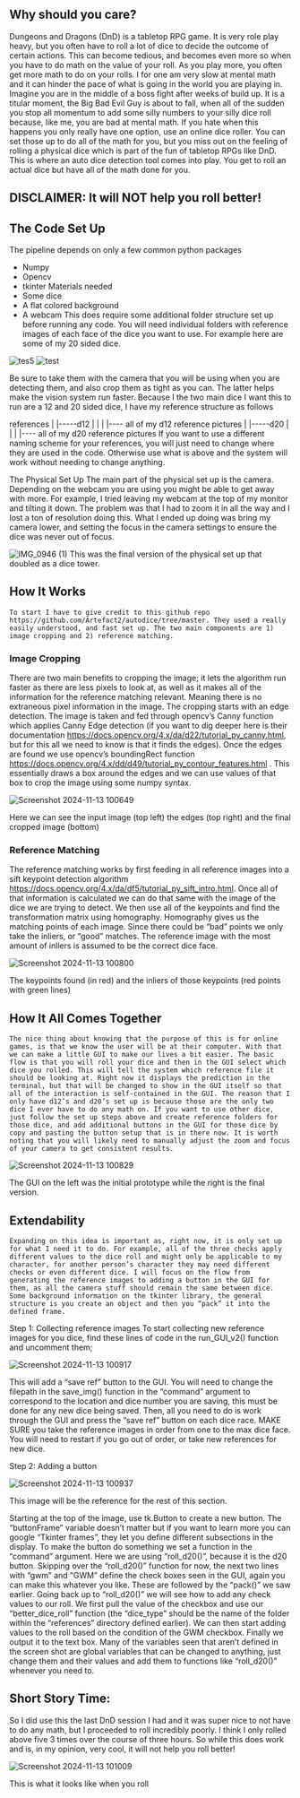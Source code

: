 ## Why should you care?
Dungeons and Dragons (DnD) is a tabletop RPG game. It is very role play heavy, but you often have to roll a lot of dice to decide the outcome of certain actions. This can become tedious, and becomes even more so when you have to do math on the value of your roll. As you play more, you often get more math to do on your rolls. I for one am very slow at mental math and it can hinder the pace of what is going in the world you are playing in.
Imagine you are in the middle of a boss fight after weeks of build up. It is a titular moment, the Big Bad Evil Guy is about to fall, when all of the sudden you stop all momentum to add some silly numbers to your silly dice roll because, like me, you are bad at mental math. If you hate when this happens you only really have one option, use an online dice roller. You can set those up to do all of the math for you, but you miss out on the feeling of rolling a physical dice which is part of the fun of tabletop RPGs like DnD. This is where an auto dice detection tool comes into play. You get to roll an actual dice but have all of the math done for you.

## DISCLAIMER: It will NOT help you roll better!

## The Code Set Up
The pipeline depends on only a few common python packages
 - Numpy
 - Opencv
 - tkinter
Materials needed
 - Some dice
 - A flat colored background
 - A webcam
This does require some additional folder structure set up before running any code. You will need individual folders with reference images of each face of the dice you want to use. For example here are some of my 20 sided dice.

![tes5](https://github.com/user-attachments/assets/01810f4d-5256-426f-aa31-aeeb37539b35)
![test](https://github.com/user-attachments/assets/dd697289-6465-4912-b319-df297e7f5b64)

Be sure to take them with the camera that you will be using when you are detecting them, and also crop them as tight as you can. The latter helps make the vision system run faster.
	Because I the two main dice I want this to run are a 12 and 20 sided dice, I have my reference structure as follows

references
    |
    |-----d12
    |        |
    |        |---- all of my d12 reference pictures
    |
    |-----d20
    |        |
    |        |---- all of my d20 reference pictures
If you want to use a different naming scheme for your references, you will just need to change where they are used in the code. Otherwise use what is above and the system will work without needing to change anything.

The Physical Set Up
The main part of the physical set up is the camera. Depending on the webcam you are using you might be able to get away with more. For example, I tried leaving my webcam at the top of my monitor and tilting it down. The problem was that I had to zoom it in all the way and I lost a ton of resolution doing this. What I ended up doing was bring my camera lower, and setting the focus in the camera settings to ensure the dice was never out of focus.

![IMG_0946 (1)](https://github.com/user-attachments/assets/df462f05-3f8b-479b-b351-4d910cc4b25d)
This was the final version of the physical set up that doubled as a dice tower.

## How It Works
	To start I have to give credit to this github repo https://github.com/Artefact2/autodice/tree/master. They used a really easily understood, and fast set up. The two main components are 1) image cropping and 2) reference matching.

### Image Cropping
There are two main benefits to cropping the image; it lets the algorithm run faster as there are less pixels to look at, as well as it makes all of the information for the reference matching relevant. Meaning there is no extraneous pixel information in the image. The cropping starts with an edge detection. The image is taken and fed through opencv’s Canny function which applies Canny Edge detection (if you want to dig deeper here is their documentation https://docs.opencv.org/4.x/da/d22/tutorial_py_canny.html, but for this all we need to know is that it finds the edges). Once the edges are found we use opencv’s boundingRect function https://docs.opencv.org/4.x/dd/d49/tutorial_py_contour_features.html . This essentially draws a box around the edges and we can use values of that box to crop the image using some numpy syntax.


![Screenshot 2024-11-13 100649](https://github.com/user-attachments/assets/7806580f-905d-45ca-8c5b-1b035ff6f5ce)

Here we can see the input image (top left) the edges (top right) and the final cropped image (bottom)

### Reference Matching
The reference matching works by first feeding in all reference images into a sift keypoint detection algorithm https://docs.opencv.org/4.x/da/df5/tutorial_py_sift_intro.html. Once all of that information is calculated we can do that same with the image of the dice we are trying to detect. We then use all of the keypoints and find the transformation matrix using homography. Homography gives us the matching points of each image. Since there could be “bad” points we only take the inliers, or “good” matches. The reference image with the most amount of inliers is assumed to be the correct dice face.

![Screenshot 2024-11-13 100800](https://github.com/user-attachments/assets/20b8e07e-c246-42c4-8d55-979b982fb4db)

The keypoints found (in red) and the inliers of those keypoints (red points with green lines)

## How It All Comes Together
	The nice thing about knowing that the purpose of this is for online games, is that we know the user will be at their computer. With that we can make a little GUI to make our lives a bit easier. The basic flow is that you will roll your dice and then in the GUI select which dice you rolled. This will tell the system which reference file it should be looking at. Right now it displays the prediction in the terminal, but that will be changed to show in the GUI itself so that all of the interaction is self-contained in the GUI. The reason that I only have d12’s and d20’s set up is because those are the only two dice I ever have to do any math on. If you want to use other dice, just follow the set up steps above and create reference folders for those dice, and add additional buttons in the GUI for those dice by copy and pasting the button setup that is in there now. It is worth noting that you will likely need to manually adjust the zoom and focus of your camera to get consistent results.
 
![Screenshot 2024-11-13 100829](https://github.com/user-attachments/assets/b82954d5-1474-4b85-9e86-cb2a80ecab2d)

The GUI on the left was the initial prototype while the right is the final version.

## Extendability
	Expanding on this idea is important as, right now, it is only set up for what I need it to do. For example, all of the three checks apply different values to the dice roll and might only be applicable to my character, for another person’s character they may need different checks or even different dice. I will focus on the flow from generating the reference images to adding a button in the GUI for them, as all the camera stuff should remain the same between dice. Some background information on the tkinter library, the general structure is you create an object and then you “pack” it into the defined frame.

Step 1: Collecting reference images
	To start collecting new reference images for you dice, find these lines of code in the run_GUI_v2() function and uncomment them;
 
 ![Screenshot 2024-11-13 100917](https://github.com/user-attachments/assets/94b7f7d4-8fa2-478b-9714-6f2d9dc09c9d)

This will add a “save ref” button to the GUI. You will need to change the filepath in the save_img() function in the “command” argument to correspond to the location and dice number you are saving, this must be done for any new dice being saved. Then, all you need to do is work through the GUI and press the “save ref” button on each dice race. MAKE SURE you take the reference images in order from one to the max dice face. You will need to restart if you go out of order, or take new references for new dice.

Step 2: Adding a button

![Screenshot 2024-11-13 100937](https://github.com/user-attachments/assets/5d867289-e750-4d57-afd5-3d02b3ee3de3)

This image will be the reference for the rest of this section.

Starting at the top of the image, use tk.Button to create a new button. The “buttonFrame” variable doesn’t matter but if you want to learn more you can google “Tkinter frames”, they let you define different subsections in the display. To make the button do something we set a function in the “command” argument. Here we are using “roll_d20()”, because it is the d20 button. Skipping over the “roll_d20()” function for now, the next two lines with “gwm” and “GWM” define the check boxes seen in the GUI, again you can make this whatever you like. These are followed by the “pack()” we saw earlier. Going back up to “roll_d20()” we will see how to add any check values to our roll. We first pull the value of the checkbox and use our “better_dice_roll” function (the “dice_type” should be the name of the folder within the “references” directory defined earlier). We can then start adding values to the roll based on the condition of the GWM checkbox. Finally we output it to the text box. Many of the variables seen that aren’t defined in the screen shot are global variables that can be changed to anything, just change them and their values and add them to functions like “roll_d20()” whenever you need to.

## Short Story Time:
So I did use this the last DnD session I had and it was super nice to not have to do any math, but I proceeded to roll incredibly poorly. I think I only rolled above five 3 times over the course of three hours. So while this does work and is, in my opinion, very cool, it will not help you roll better!

![Screenshot 2024-11-13 101009](https://github.com/user-attachments/assets/20f34c1d-73ec-4066-a009-b3c5c6b84e20)

This is what it looks like when you roll
